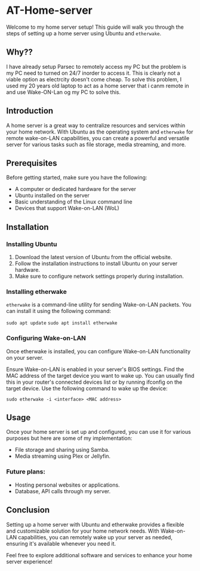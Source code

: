 # AT-Home-server

Welcome to my home server setup! This guide will walk you through the steps of setting up a home server using Ubuntu and `etherwake`.

## Why??
I have already setup Parsec to remotely access my PC but the problem is my PC need to turned on 24/7 inorder to access it. This is clearly not a viable option as electrcity doesn't come cheap. To solve this problem, I used my 20 years old laptop to act as a home server that i canm remote in and use Wake-ON-Lan og my PC to solve this.

## Introduction

A home server is a great way to centralize resources and services within your home network. With Ubuntu as the operating system and `etherwake` for remote wake-on-LAN capabilities, you can create a powerful and versatile server for various tasks such as file storage, media streaming, and more.

## Prerequisites

Before getting started, make sure you have the following:

- A computer or dedicated hardware for the server
- Ubuntu installed on the server
- Basic understanding of the Linux command line
- Devices that support Wake-on-LAN (WoL)

## Installation

### Installing Ubuntu

1. Download the latest version of Ubuntu from the official website.
2. Follow the installation instructions to install Ubuntu on your server hardware.
3. Make sure to configure network settings properly during installation.

### Installing etherwake

`etherwake` is a command-line utility for sending Wake-on-LAN packets. You can install it using the following command:

`sudo apt update`
`sudo apt install etherwake`

### Configuring Wake-on-LAN
Once etherwake is installed, you can configure Wake-on-LAN functionality on your server.

Ensure Wake-on-LAN is enabled in your server's BIOS settings.
Find the MAC address of the target device you want to wake up. You can usually find this in your router's connected devices list or by running ifconfig on the target device.
Use the following command to wake up the device:

`sudo etherwake -i <interface> <MAC address>`

## Usage
Once your home server is set up and configured, you can use it for various purposes but here are some of my implementation: 

- File storage and sharing using Samba.
- Media streaming using Plex or Jellyfin.

### Future plans: 
- Hosting personal websites or applications.
- Database, API calls through my server.

## Conclusion
Setting up a home server with Ubuntu and etherwake provides a flexible and customizable solution for your home network needs. With Wake-on-LAN capabilities, you can remotely wake up your server as needed, ensuring it's available whenever you need it.

Feel free to explore additional software and services to enhance your home server experience!
